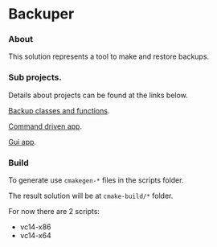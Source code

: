 # Backuper

### About
This solution represents a tool to make and restore backups.

### Sub projects.

Details about projects can be found at the links below.

[Backup classes and functions](modules/BackupManager).

[Command driven app](modules/ConsoleApp).

[Gui app](modules/GuiApp).

### Build

To generate use `cmakegen-*` files in the scripts folder.

The result solution will be at `cmake-build/*` folder.

For now there are 2 scripts:
- vc14-x86
- vc14-x64
